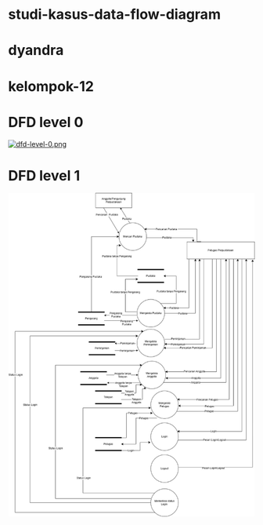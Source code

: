 # studi-kasus-data-flow-diagram
# dyandra
# kelompok-12

# DFD level 0
[![dfd-level-0.png](https://i.postimg.cc/QtVMPbHB/dfd-level-0.png)](https://postimg.cc/xJDYNLGY)

# DFD level 1
![level1](img/studi-kasus-DFD1.jpg) 